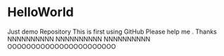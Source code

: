 # HelloWorld
Just demo Repository
	This is first using GitHub
	Please help me . 
		Thanks
		NNNNNNNNNN
		NNNNNNNNNN
		NNNNNNNNNN
		OOOOOOOOOOOOOOOOOOOOOOO
